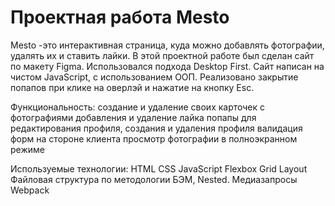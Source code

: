 # Проектная работа Mesto
Mesto -это интерактивная страница, куда можно добавлять фотографии, удалять их и ставить лайки.
В этой проектной работе был сделан сайт по макету Figma. 
Использовался подхода Desktop First.
Сайт написан на чистом JavaScript, с использованием ООП.
Реализовано закрытие попапов при клике на оверлэй и нажатие на кнопку Esc.

Функциональность:
создание и удаление своих карточек с фотографиями
добавления и удаление лайка
попапы для редактирования профиля, создания и удаления профиля
валидация форм на стороне клиента
просмотр фотографии в полноэкранном режиме

Используемые технологии:
HTML
CSS
JavaScript
Flexbox
Grid Layout
Файловая структура по методологии БЭМ, Nested.
Медиазапросы
Webpack

